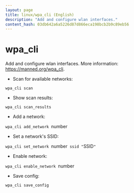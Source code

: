 ```yaml
---
layout: page
title: linux/wpa_cli (English)
description: "Add and configure wlan interfaces."
content_hash: 03db642a6a5226d87d866eca198bcb2b9c89eb56
---
```

# wpa_cli

Add and configure wlan interfaces.
More information: <https://manned.org/wpa_cli>.

- Scan for available networks:

`wpa_cli scan`

- Show scan results:

`wpa_cli scan_results`

- Add a network:

`wpa_cli add_network `<span class="tldr-var badge badge-pill bg-dark-lm bg-white-dm text-white-lm text-dark-dm font-weight-bold">number</span>

- Set a network's SSID:

`wpa_cli set_network `<span class="tldr-var badge badge-pill bg-dark-lm bg-white-dm text-white-lm text-dark-dm font-weight-bold">number</span>` ssid "`<span class="tldr-var badge badge-pill bg-dark-lm bg-white-dm text-white-lm text-dark-dm font-weight-bold">SSID</span>`"`

- Enable network:

`wpa_cli enable_network `<span class="tldr-var badge badge-pill bg-dark-lm bg-white-dm text-white-lm text-dark-dm font-weight-bold">number</span>

- Save config:

`wpa_cli save_config`
